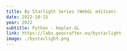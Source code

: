 ```yaml
---
title: By Starlight Series (WebGL edition)
date: 2022-10-15
year: 2022
subtitle: Python - Kepler.GL
link: https://labs.geocrafter.eu/bystarlight
image: ./bystarlight.png
---
```

